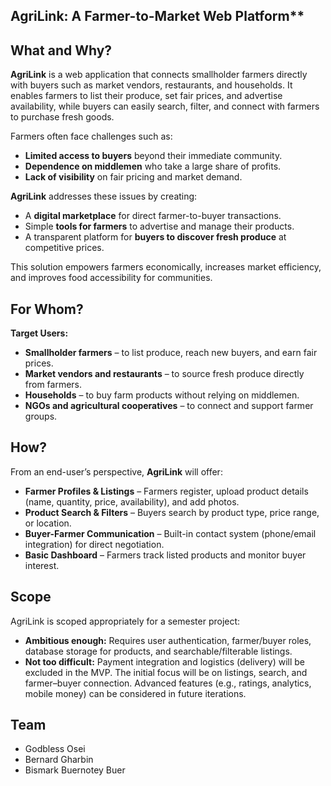 ## AgriLink: A Farmer-to-Market Web Platform**


## What and Why?

**AgriLink** is a web application that connects smallholder farmers directly with buyers such as market vendors, restaurants, and households. It enables farmers to list their produce, set fair prices, and advertise availability, while buyers can easily search, filter, and connect with farmers to purchase fresh goods.

Farmers often face challenges such as:

* **Limited access to buyers** beyond their immediate community.
* **Dependence on middlemen** who take a large share of profits.
* **Lack of visibility** on fair pricing and market demand.

**AgriLink** addresses these issues by creating:

* A **digital marketplace** for direct farmer-to-buyer transactions.
* Simple **tools for farmers** to advertise and manage their products.
* A transparent platform for **buyers to discover fresh produce** at competitive prices.

This solution empowers farmers economically, increases market efficiency, and improves food accessibility for communities.


## For Whom?

**Target Users:**

* **Smallholder farmers** – to list produce, reach new buyers, and earn fair prices.
* **Market vendors and restaurants** – to source fresh produce directly from farmers.
* **Households** – to buy farm products without relying on middlemen.
* **NGOs and agricultural cooperatives** – to connect and support farmer groups.


## How?

From an end-user’s perspective, **AgriLink** will offer:

* **Farmer Profiles & Listings** – Farmers register, upload product details (name, quantity, price, availability), and add photos.
* **Product Search & Filters** – Buyers search by product type, price range, or location.
* **Buyer-Farmer Communication** – Built-in contact system (phone/email integration) for direct negotiation.
* **Basic Dashboard** – Farmers track listed products and monitor buyer interest.



## Scope

AgriLink is scoped appropriately for a semester project:

* **Ambitious enough:** Requires user authentication, farmer/buyer roles, database storage for products, and searchable/filterable listings.
* **Not too difficult:** Payment integration and logistics (delivery) will be excluded in the MVP. The initial focus will be on listings, search, and farmer–buyer connection. Advanced features (e.g., ratings, analytics, mobile money) can be considered in future iterations.

## Team
* Godbless Osei
* Bernard Gharbin
* Bismark Buernotey Buer

